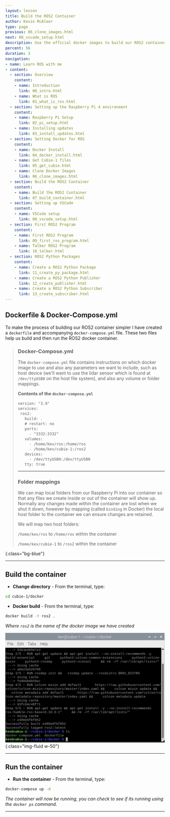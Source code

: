 ```yaml
---
layout: lesson
title: Build the ROS2 Container
author: Kevin McAleer
type: page
previous: 06_clone_images.html
next: 08_vscode_setup.html
description: Use the official docker images to build our ROS2 container
percent: 56
duration: 3
navigation:
- name: Learn ROS with me
- content:
  - section: Overview
    content:
    - name: Introduction
      link: 00_intro.html
    - name: What is ROS
      link: 01_what_is_ros.html
  - section: Setting up the Raspberry Pi 4 environment
    content:
    - name: Raspberry Pi Setup
      link: 02_pi_setup.html
    - name: Installing updates
      link: 03_install_updates.html
  - section: Setting Docker for ROS
    content:
    - name: Docker Install
      link: 04_docker_install.html
    - name: Get Cubie-1 files
      link: 05_get_cubie.html
    - name: Clone Docker Images
      link: 06_clone_images.html
  - section: Build the ROS2 Container
    content:
    - name: Build the ROS2 Container
      link: 07_build_container.html
  - section: Setting up VSCode
    content:
    - name: VSCode setup
      link: 08_vscode_setup.html
  - section: First ROS2 Program
    content:
    - name: First ROS2 Program
      link: 09_first_ros_program.html
    - name: Talker ROS2 Program
      link: 10_talker.html
  - section: ROS2 Python Packages
    content:
    - name: Create a ROS2 Python Package
      link: 11_create_py_package.html
    - name: Create a ROS2 Python Publisher
      link: 12_create_publisher.html
    - name: Create a ROS2 Python Subscriber
      link: 13_create_subscriber.html
---
```



## Dockerfile & Docker-Compose.yml

To make the process of building our ROS2 container simpler I have created a `dockerfile` and accompanying `docker-compose.yml` file. These two files help us build and then run the ROS2 docker container.

> ### Docker-Compose.yml
>
> The `docker-compose.yml` file contains instructions on which docker image to use and also any parameters we want to include, such as host device (we'll want to use the lidar sensor which is found at `/dev/ttyUSB0` on the host file system), and also any volume or folder mappings.
>
> **Contents of the `docker-compose.yml`**
>
> ```docker
> version: "3.9"
> services:
>  ros2:
>    build: .
>    # restart: no
>    ports: 
>      - "3332:3332"
>    volumes:
>      - /home/kev/ros:/home/ros
>      - /home/kev/cubie-1:/ros2
>    devices:
>      - /dev/ttyUSB0:/dev/ttyUSB0
>    tty: true
> ```
>
> ---
>
> ### Folder mappings
>
> We can map local folders from our Raspberry Pi into our container so that any files we create inside or out of the container will show up.  Normally any changes made within the container are lost when we shut it down, however by mapping (called `binding` in Docker) the local host folder to the container we can ensure changes are retained.
>
> We will map two host folders:
>
> `/home/kev/ros` to `/home/ros` within the container
>
> `/home/kev/cubie-1` to `/ros2` within the container
>
{:class="bg-blue"}

---

## Build the container

* **Change directory** - From the terminal, type:

```bash
cd cubie-1/docker
```

* **Docker build** - From the terminal, type:

```bash
docker build -t ros2 .
```

*Where `ros2` is the name of the docker image we have created*

![Build output on a terminal](assets/build.png){:class="img-fluid w-50"}

---

## Run the container

* **Run the container** - From the terminal, type:

```bash
docker-compose up -d
```

*The container will now be running, you can check to see if its running using the `docker ps` command.*

---
